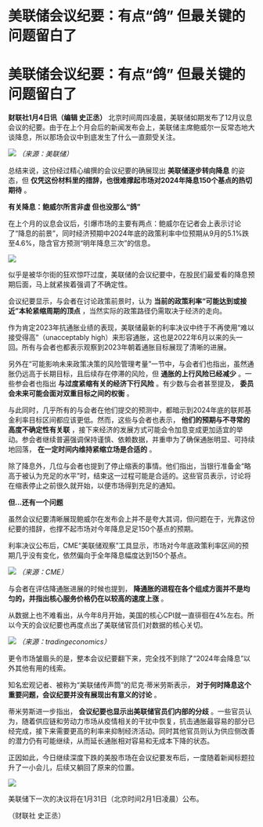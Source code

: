# 美联储会议纪要：有点“鸽” 但最关键的问题留白了

# 美联储会议纪要：有点“鸽” 但最关键的问题留白了

**财联社1月4日讯（编辑 史正丞）**
北京时间周四凌晨，美联储如期发布了12月议息会议的纪要。由于在上个月会后的新闻发布会上，美联储主席鲍威尔一反常态地大谈降息，所以那场会议中到底发生了什么一直颇受关注。

![](https://inews.gtimg.com/om_bt/Oqtbh9lIe5yZNDJgAlL5oNctTvrr3D0P3yrp7MPjLV_94AA/1000)
_（来源：美联储）_

总结来说，这份经过精心编撰的会议纪要的确展现出 **美联储逐步转向降息** 的姿态，但
**仅凭这份材料里的措辞，也很难撑起市场对2024年降息150个基点的热切期待** 。

**有关降息：鲍威尔所言非虚 但也没那么“鸽”**

在上个月的议息会议后，引爆市场的主要有两点：鲍威尔在记者会上表示讨论了“降息的前景”，同时经济预期中2024年底的政策利率中位预期从9月的5.1%跌至4.6%，隐含官方预测“明年降息三次”的信息。

![](https://inews.gtimg.com/om_bt/OKeqzJ7Y9fKIrq9-0fejJT23OUvSPKv7enruhldE737ckAA/1000)

似乎是被华尔街的狂欢惊吓过度，美联储的会议纪要中，在股民们最爱看的降息预期后面，马上就紧挨着强调了不确定性。

会议纪要显示，与会者在讨论政策前景时，认为 **当前的政策利率“可能达到或接近”本轮紧缩周期的顶点** ，当然实际的政策路径仍需取决于经济的走向。

作为肯定2023年抗通胀业绩的表现，美联储最新的利率决议中终于不再使用“难以接受得高”（unacceptably
high）来形容通胀，这也是2022年6月以来的头一回。所有与会者也都表示观察到2023年朝着通胀目标展现了清晰的进展。

另外在“可能影响未来政策决策的风险管理考量”一节中，与会者们也指出，虽然通胀仍远高于长期目标，且后续存在停滞的风险，但 **通胀的上行风险已经减少**
。一些参会者也指出 **与过度紧缩有关的经济下行风险** 。有少数与会者甚至提及， **委员会未来可能会面对双重目标之间的权衡** 。

与此同时，几乎所有的与会者在他们提交的预测中，都暗示到2024年底的联邦基金利率目标区间都应该更低。然而，这些与会者也表示，
**他们的预期与不寻常的高度不确定性有关联**
，接下来经济的发展方式可能会令加息变成更加适宜的举动。参会者继续普遍强调保持谨慎、依赖数据，并重申为了确保通胀明显、可持续地回落，
**在一定时间内维持紧缩立场是合适的** 。

除了降息外，几位与会者也提到了停止缩表的事情。他们指出，当银行准备金“略高于被认为充足的水平”时，结束这一过程可能是合适的。这些官员表示，讨论将在缩表停止之前很久就开始，以便市场得到充足的通知。

**但...还有一个问题**

虽然会议纪要清晰展现鲍威尔在发布会上并不是夸大其词，但问题在于，光靠这份纪要的措辞，也撑不起市场对今年降息足足150个基点的预期。

利率决议公布后，CME“美联储观察”工具显示，市场对今年底政策利率区间的预期几乎没有变化，依然偏向于全年降息幅度达到150个基点。

![](https://inews.gtimg.com/om_bt/OlCNxHxPmmEavNsH-r6k2KfUZRgPuubDV2hiyO3n71yQEAA/1000)
_（来源：CME）_

与会者在评估降通胀进展的时候也提到， **降通胀的进程在各个组成方面并不是均匀的，并指出核心服务价格仍在以较高的速度上涨** 。

从数据上也不难看出，从今年8月开始，美国的核心CPI就一直徘徊在4%左右。所以今天的会议纪要也再度点出了美联储官员们对数据的核心关切。

![](https://inews.gtimg.com/om_bt/ORg4-N3XCYTtkLeOPPGUenqSGkBRdn3FWAfpD3_xlhVqcAA/1000)
_（来源：tradingeconomics）_

更令市场皱眉头的是，整本会议纪要翻下来，完全找不到除了“2024年会降息”以外其他有用的线索。

知名宏观记者、被称为“美联储传声筒”的尼克·蒂米劳斯表示， **对于何时降息这个重要问题，会议纪要并没有展现出有意义的讨论** 。

蒂米劳斯进一步指出， **会议纪要也显示出美联储官员们内部的分歧**
。一些官员认为，随着供应链和劳动力市场从疫情相关的干扰中恢复，抗击通胀最容易的部分已经完成，接下来需要更高的利率来抑制经济活动。同时其他官员则认为供应侧改善的潜力仍有可能继续，从而延长通胀相对容易和无成本下降的状态。

正因如此，今日继续深度下跌的美股市场在会议纪要发布后，一度随着新闻标题拉升了一小会儿，后续又躺回了原来的位置。

![](https://inews.gtimg.com/om_bt/O8huQxCU3cpwD2YOq6pettcJfo4e64a60evpnJ3woVfksAA/1000)

美联储下一次的决议将在1月31日（北京时间2月1日凌晨）公布。

（财联社 史正丞）

